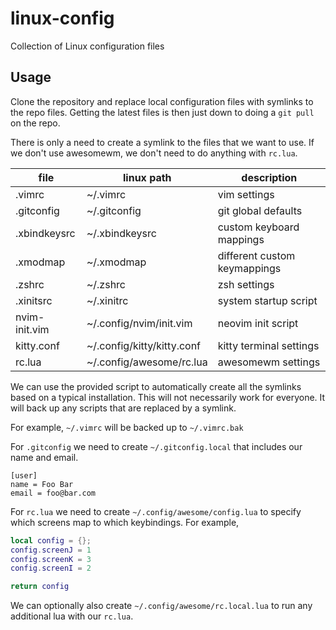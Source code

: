 # linux-config
Collection of Linux configuration files

## Usage

Clone the repository and replace local configuration files with symlinks to the repo files. Getting the latest files is then just down to doing a `git pull` on the repo.

There is only a need to create a symlink to the files that we want to use. If we don't use awesomewm, we don't need to do anything with `rc.lua`.

| file          | linux path                 | description                   |
| ------------- | -------------------------- | ----------------------------- |
| .vimrc        | ~/.vimrc                   | vim settings                  |
| .gitconfig    | ~/.gitconfig               | git global defaults           |
| .xbindkeysrc  | ~/.xbindkeysrc             | custom keyboard mappings      |
| .xmodmap      | ~/.xmodmap                 | different custom keymappings  |
| .zshrc        | ~/.zshrc                   | zsh settings                  |
| .xinitsrc     | ~/.xinitrc                 | system startup script         |
| nvim-init.vim | ~/.config/nvim/init.vim    | neovim init script            |
| kitty.conf    | ~/.config/kitty/kitty.conf | kitty terminal settings       |
| rc.lua        | ~/.config/awesome/rc.lua   | awesomewm settings            |

We can use the provided script to automatically create all the symlinks based on a typical installation. This will not necessarily work for everyone. It will back up any scripts that are replaced by a symlink.

For example, `~/.vimrc` will be backed up to `~/.vimrc.bak`

For `.gitconfig` we need to create `~/.gitconfig.local` that includes our name and email.

~~~gitconfig
[user]
name = Foo Bar
email = foo@bar.com
~~~

For `rc.lua` we need to create `~/.config/awesome/config.lua` to specify which screens map to which keybindings. For example,

~~~lua
local config = {};
config.screenJ = 1
config.screenK = 3
config.screenI = 2

return config
~~~

We can optionally also create `~/.config/awesome/rc.local.lua` to run any additional lua with our `rc.lua`.
